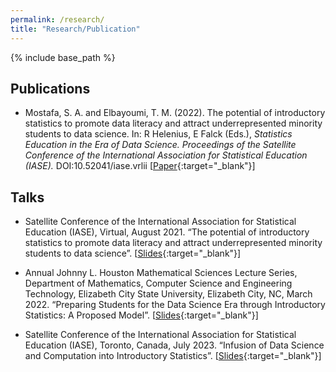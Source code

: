 ```yaml
---
permalink: /research/
title: "Research/Publication"
---
```

  
{% include base_path %}

## Publications

+ Mostafa, S. A. and Elbayoumi, T. M. (2022). The potential of introductory statistics to promote data literacy and attract underrepresented minority students to data science. In: R Helenius, E Falck (Eds.), *Statistics Education in the Era of Data Science. Proceedings of the Satellite Conference of the International Association for Statistical Education (IASE).* DOI:10.52041/iase.vrlii [[Paper](https://github.com/IntroToStatNCAT/IntroToStatNCAT.github.io/blob/main/files/Publications/IASE2021%20Satellite%20145_MOSTAFA.pdf){:target="_blank"}]


## Talks

+ Satellite Conference of the International Association for Statistical Education (IASE), Virtual, August 2021. “The potential of introductory statistics to promote data literacy and attract underrepresented minority students to data science”. [[Slides](https://github.com/IntroToStatNCAT/IntroToStatNCAT.github.io/blob/main/files/Publications/IASE2021-Talk.pdf){:target="_blank"}]

+ Annual Johnny L. Houston Mathematical Sciences Lecture Series, Department of Mathematics, Computer Science and Engineering Technology, Elizabeth City State University, Elizabeth City, NC, March 2022. “Preparing Students for the Data Science Era through Introductory Statistics: A Proposed Model”. [[Slides](https://github.com/IntroToStatNCAT/IntroToStatNCAT.github.io/blob/main/files/Publications/ECSU-SP22-Talk.pdf){:target="_blank"}]

+ Satellite Conference of the International Association for Statistical Education (IASE), Toronto, Canada, July 2023. “Infusion of Data Science and Computation into Introductory Statistics”. [[Slides](https://github.com/IntroToStatNCAT/IntroToStatNCAT.github.io/blob/main/files/Publications/IASE2023-Talk.pdf){:target="_blank"}]



